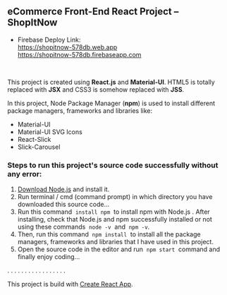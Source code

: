 ## eCommerce Front-End React Project – ShopItNow

- Firebase Deploy Link: </br>
https://shopitnow-578db.web.app </br>
https://shopitnow-578db.firebaseapp.com

</br>

This project is created using **React.js** and **Material-UI**. HTML5 is totally replaced with **JSX** and CSS3 is somehow replaced with **JSS**.

In this project, Node Package Manager (**npm**) is used to install different package managers, frameworks and libraries like:
- Material-UI
- Material-UI SVG Icons
- React-Slick
- Slick-Carousel

### Steps to run this project's source code successfully without any error:
1. [Download Node.js](https://nodejs.org/en/download) and install it.
2. Run terminal / cmd (command prompt) in which directory you have downloaded this source code...
3. Run this command &nbsp;`install npm`&nbsp; to install npm with Node.js . After installing, check that Node.js and npm successfully installed or not using these commands &nbsp;`node -v`&nbsp; and &nbsp;`npm -v`.
4. Then, run this command &nbsp;`npm install`&nbsp; to install all the package managers, frameworks and libraries that I have used in this project.
5. Open the source code in the editor and run &nbsp;`npm start`&nbsp; command and finally enjoy coding...

. . . . . . . . . . . . . . . . .

This project is build with [Create React App](https://github.com/facebook/create-react-app).
